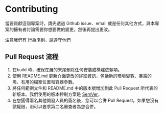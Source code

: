 # Contributing


當要貢獻這個專案時，請先透過 Github issue、email 或是任何其他方式，與本專案的擁有者討論需要你想要做的變更，然後再提出更改。

注意我們有 [行為準則][Code of Conduct file]，請遵守他們


## Pull Request 流程

1. 在build 時，確保在層的末尾刪除任何安裝或構建依賴項。
2. 使用 README.md 更新介面更改的詳細資訊，包括新的環境變數、暴露的埠、有用的檔案位置和容器參數。
3. 將任何範例文件和 README.md 中的版本號增加到此 Pull Request 所代表的新版本。我們使用的版本控制方案是 [SemVer](http://semver.org/)。
4. 在您獲得兩名其他開發人員的簽名後，您可以合併 Pull Request。如果您沒有該權限，則可以要求第二名審查者為您合併。

[Code of Conduct file]: CODE_OF_CONDUCT.md
